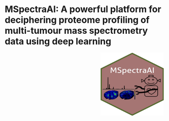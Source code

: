 # MSpectraAI: A powerful platform for deciphering proteome profiling of multi-tumour mass spectrometry data using deep learning 
<img src="www/MSpectraAI_logo.jpg" align="right" height="200" width="200"/>

